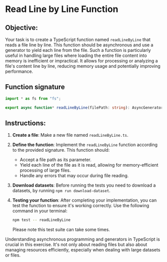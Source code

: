 # Read Line by Line Function

## Objective:

Your task is to create a TypeScript function named `readLineByLine` that reads a file line by line. This function should be asynchronous and use a generator to yield each line from the file. Such a function is particularly useful in handling large files where loading the entire file content into memory is inefficient or impractical. It allows for processing or analyzing a file's content line by line, reducing memory usage and potentially improving performance.

## Function signature

```typescript
import * as fs from "fs";

export async function* readLineByLine(filePath: string): AsyncGenerator<string>;
```

## Instructions:

1. **Create a file**: Make a new file named `readLineByLine.ts`.

2. **Define the function**: Implement the `readLineByLine` function according to the provided signature. This function should:

   - Accept a file path as its parameter.
   - Yield each line of the file as it is read, allowing for memory-efficient processing of large files.
   - Handle any errors that may occur during file reading.

3. **Download datasets**: Before running the tests you need to download a datasets, by running `npm run download-dataset`.

4. **Testing your function**: After completing your implementation, you can test the function to ensure it's working correctly. Use the following command in your terminal:

   ```Bash
   npm test -- readLineByLine
   ```

   Please note this test suite can take some times.

Understanding asynchronous programming and generators in TypeScript is crucial in this exercise. It's not only about reading files but also about managing resources efficiently, especially when dealing with large datasets or files.
